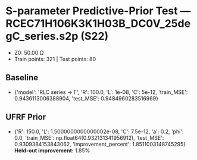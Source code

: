 # S-parameter Predictive-Prior Test — RCEC71H106K3K1H03B_DC0V_25degC_series.s2p (S22)
- Z0: 50.00 Ω
- Train points: 321  |  Test points: 80

## Baseline
- {'model': 'RLC series -> Γ', 'R': 100.0, 'L': 1e-08, 'C': 5e-12, 'train_MSE': 0.9436113006388904, 'test_MSE': 0.9484960283516969}

## UFRF Prior
- {'R': 150.0, 'L': 1.5000000000000002e-08, 'C': 7.5e-12, 'a': 0.2, 'phi': 0.0, 'train_MSE': np.float64(0.932131341956912), 'test_MSE': 0.9309384153843062, 'improvement_percent': 1.8511003148745295}
**Held-out improvement:** 1.85%
